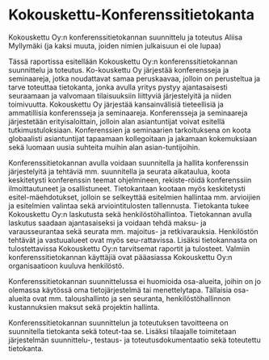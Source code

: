 # Kokouskettu-Konferenssitietokanta
Kokouskettu Oy:n konferenssitietokannan suunnittelu ja toteutus
Aliisa Myllymäki (ja kaksi muuta, joiden nimien julkaisuun ei ole lupaa)


Tässä raportissa esitellään Kokouskettu Oy:n konferenssitietokannan suunnittelu ja toteutus. Ko-kouskettu Oy järjestää konferensseja ja seminaareja, jotka noudattavat samaa peruskaavaa, jolloin on perusteltua ja tarve toteuttaa tietokanta, jonka avulla yritys pystyy ajantasaisesti seuraamaan ja valvomaan tilaisuuksiin liittyviä järjestelyitä ja niiden toimivuutta. 
Kokouskettu Oy järjestää kansainvälisiä tieteellisiä ja ammatillisia konferensseja ja seminaareja. Konferensseja ja seminaareja järjestetään erityisaloittain, jolloin alan asiantuntijat voivat esitellä tutkimustuloksiaan. Konferenssien ja seminaarien tarkoituksena on koota globaalisti asiantuntijat tapaamaan kollegoitaan ja jakamaan kokemuksiaan sekä luomaan uusia suhteita muihin alan asian-tuntijoihin.

Konferenssitietokannan avulla voidaan suunnitella ja hallita konferenssin järjestelyitä ja tehtäviä mm. suunnitella ja seurata aikataulua, koota keskitetysti konferenssin teemat ohjelmineen, rekiste-röidä konferenssiin ilmoittautuneet ja osallistuneet. Tietokantaan kootaan myös keskitetysti esitel-mäehdotukset, jolloin se selkeyttää esitelmien hallintaa mm. arvioijien ja esitelmien valintaa sekä arviointitulosten tallennusta. Tietokanta tukee Kokouskettu Oy:n laskutusta sekä henkilöstöhallintoa. Tietokannan avulla laskutus saadaan ajantasaiseksi ja voidaan tehdä maksu- ja varausseurantaa sekä seurata mm. majoitus- ja retkivarauksia. Henkilöstön tehtävät ja vastuualueet ovat myös seu-rattavissa. Lisäksi tietokannasta on tulostettavissa Kokouskettu Oy:n tarvitsemat raportit ja tulosteet. Valmiin konferenssitietokannan käyttäjiä ovat pääasiassa Kokouskettu Oy:n organisaatioon kuuluva henkilöstö.

Konferenssitietokannan suunnittelussa ei huomioida osa-alueita, joihin on jo olemassa käytössä oma tietojärjestelmä tai menettelytapa. Tällaisia osa-alueita ovat mm. taloushallinto ja sen seuranta, henkilöstöhallinnon kustannuksien maksut sekä projektin hallinta. 

Konferenssitietokannan suunnittelun ja toteutuksen tavoitteena on suunnitella tietokanta sekä toteut-taa se. Lisäksi tilaajalle toimitetaan järjestelmän suunnittelu-, testaus- ja toteutusdokumentaatio sekä toteutettu tietokanta. 

